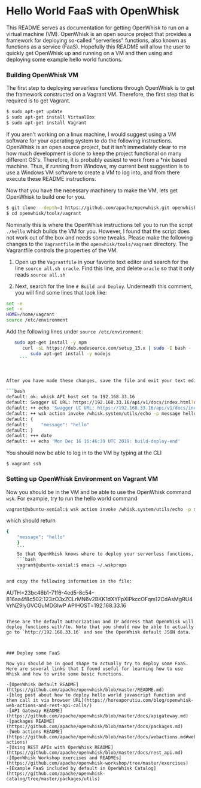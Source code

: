 # Hello World FaaS with OpenWhisk

This README serves as documentation for getting OpenWhisk to run on a virtual machine (VM). OpenWhisk is an open source project that provides a framework for deploying so-called "serverless" functions, also known as functions as a service (FaaS). Hopefully this README will allow the user to quickly get OpenWhisk up and running on a VM and then using and deploying some example hello world functions.


### Building OpenWhisk VM

The first step to deploying serverless functions through OpenWhisk is to get the framework constructed on a Vagrant VM. Therefore, the first step that is required is to get Vagrant.

```bash
$ sudo apt-get update
$ sudo apt-get install VirtualBox
$ sudo apt-get install Vagrant
```

If you aren't working on a linux machine, I would suggest using a VM software for your operating system to do the following instructions. OpenWhisk is an open source project, but it isn't immediately clear to me how much development is done to keep the project functional on many different OS's. Therefore, it is probably easiest to work from a *nix based machine. Thus, if running from Windows, my current best suggestion is to use a Windows VM software to create a VM to log into, and from there execute these README instructions.

Now that you have the necessary machinery to make the VM, lets get OpenWhisk to build one for you.

```bash
$ git clone --depth=1 https://github.com/apache/openwhisk.git openwhisk
$ cd openwhisk/tools/vagrant
```

Nominally this is where the OpenWhisk instructions tell you to run the script `./hello` which builds the VM for you. However, I found that the script does not work out of the box and needs some tweaks. Please make the following changes to the `Vagrantfile` in the `openwhisk/tools/vagrant` directory. The Vagrantfile controls the properties of the VM.

1. Open up the `Vagrantfile` in your favorite text editor and search for the line `source all.sh oracle`. Find this line, and delete `oracle` so that it only reads `source all.sh`

2. Next, search for the line `# Build and Deploy`. Underneath this comment, you will find some lines that look like:
```bash
set -e
set -x
HOME=/home/vagrant
source /etc/environment
```
Add the following lines under `source /etc/environment`:
```bash
   sudo apt-get install -y npm
      curl -sL https://deb.nodesource.com/setup_13.x | sudo -E bash -
         sudo apt-get install -y nodejs
	 ```



After you have made these changes, save the file and exit your text editor. You should now be able to run `./hello` without an issue. Note that it takes a while (e.g. 10-15 minutes) as the script builds a pretty good sized memory machine. You will know that the setup script finished successfully when you see the following:

```bash
default: ok: whisk API host set to 192.168.33.16
default: Swagger UI URL: https://192.168.33.16/api/v1/docs/index.html?url=/api/v1/api-docs
default: ++ echo 'Swagger UI URL: https://192.168.33.16/api/v1/docs/index.html?url=/api/v1/api-docs'
default: ++ wsk action invoke /whisk.system/utils/echo -p message hello --result
default: {
default:     "message": "hello"
default: }
default: +++ date
default: ++ echo 'Mon Dec 16 16:46:39 UTC 2019: build-deploy-end'
```

You should now be able to log in to the VM by typing at the CLI
```
$ vagrant ssh
```

### Setting up OpenWhisk Environment on Vagrant VM

Now you should be in the VM and be able to use the OpenWhisk command `wsk`. For example, try to run the hello world command
```bash
vagrant@ubuntu-xenial:$ wsk action invoke /whisk.system/utils/echo -p message hello --result
```
which should return
```bash
{
    "message": "hello"
    }
    ```
    So that OpenWhisk knows where to deploy your serverless functions, create a file in your home directory:
    ```bash
    vagrant@ubuntu-xenial:$ emacs ~/.wskprops
    ```

and copy the following information in the file:
```
AUTH=23bc46b1-71f6-4ed5-8c54-816aa4f8c502:123zO3xZCLrMN6v2BKK1dXYFpXlPkccOFqm12CdAsMgRU4VrNZ9lyGVCGuMDGIwP
APIHOST=192.168.33.16
```

These are the default authorization and IP address that OpenWhisk will deploy functions with/to. Note that you should now be able to actually go to `http://192.168.33.16` and see the OpenWhisk default JSON data.



### Deploy some FaaS

Now you should be in good shape to actually try to deploy some FaaS. Here are several links that I found useful for learning how to use Whisk and how to write some basic functions.

-[OpenWhisk Default README](https://github.com/apache/openwhisk/blob/master/README.md)
-[blog post about how to deploy hello world javascript function and then call it via browser URL](https://horeaporutiu.com/blog/openwhisk-web-actions-and-rest-api-calls/)
-[API Gateway README](https://github.com/apache/openwhisk/blob/master/docs/apigateway.md)
-[packages README](https://github.com/apache/openwhisk/blob/master/docs/packages.md)
-[Web actions README](https://github.com/apache/openwhisk/blob/master/docs/webactions.md#web-actions)
-[Using REST APIs with OpenWhisk README](https://github.com/apache/openwhisk/blob/master/docs/rest_api.md)
-[OpenWhisk Workshop exercises and READMEs](https://github.com/apache/openwhisk-workshop/tree/master/exercises)
-[Example FaaS included by default in OpenWhisk Catalog](https://github.com/apache/openwhisk-catalog/tree/master/packages/utils)




